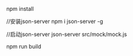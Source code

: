 npm install

//安装json-server
npm i json-server -g

//启动json-server
json-server src/mock/mock.js

npm run build 